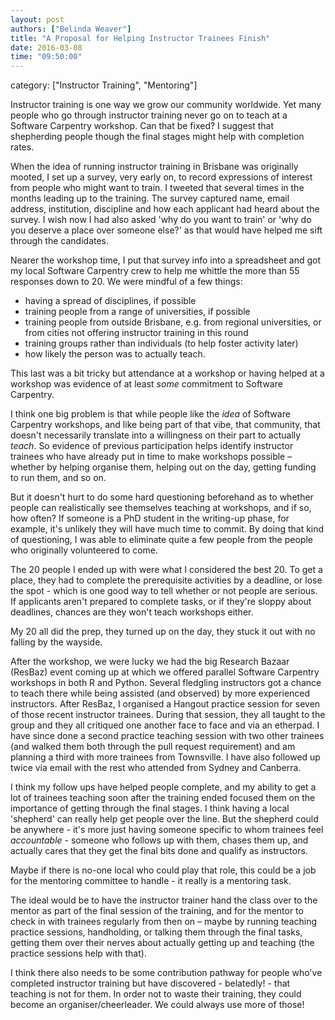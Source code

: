 ```yaml
---
layout: post
authors: ["Belinda Weaver"]
title: "A Proposal for Helping Instructor Trainees Finish"
date: 2016-03-08
time: "09:50:00"
---
```

category: ["Instructor Training", "Mentoring"]

Instructor training is one way we grow our community worldwide. Yet many people who
go through instructor training never go on to teach at a Software Carpentry workshop. Can that be fixed? I suggest that
shepherding people though the final stages might help with completion rates.

When the idea of running instructor training in Brisbane was originally mooted, 
I set up a survey, very early on, to record expressions of interest from people who 
might want to train. I tweeted that several times in the months leading up to the training. 
The survey captured name, email address, institution, discipline and how each applicant had 
heard about the survey. I wish now I had also asked 'why do you want to train' 
or 'why do you deserve a place over someone else?' as that would have helped me sift through the candidates.

Nearer the workshop time, I put that survey info into a spreadsheet and got my 
local Software Carpentry crew to help me whittle the more than 55 responses down to 20. 
We were mindful of a few things: 

- having a spread of disciplines, if possible
- training people from a range of universities, if possible
- training people from outside Brisbane, e.g. from regional universities, or from cities not offering instructor training in this round
- training groups rather than individuals (to help foster activity later)
- how likely the person was to actually teach.

This last was a bit tricky but attendance at a workshop or having helped at a workshop 
was evidence of at least *some* commitment to Software Carpentry. 

I think one big problem is that while people like the *idea* of Software 
Carpentry workshops, and like being part of that vibe, that community, that doesn't necessarily translate 
into a willingness on their part to actually *teach*. So evidence of previous participation helps
identify instructor trainees who have already put in time to make workshops possible – whether by helping 
organise them, helping out on the day, getting funding to run them, and so on. 

But it doesn't hurt to do some hard questioning beforehand as to whether 
people can realistically see themselves teaching at workshops, and if so, 
how often? If someone is a PhD student in the writing-up phase, for example, 
it's unlikely they will have much time to commit. By doing that kind of questioning, 
I was able to eliminate quite a few people from the people who originally volunteered to come.  

The 20 people I ended up with were what I considered the best 20. 
To get a place, they had to complete the prerequisite activities by a deadline, 
or lose the spot - which is one good way to tell whether or not people are serious. 
If applicants aren't prepared to complete tasks, or if they're sloppy about deadlines, 
chances are they won't teach workshops either.  

My 20 all did the prep, they turned up on the day, they stuck it out with no falling by the wayside.

After the workshop, we were lucky we had the big Research Bazaar (ResBaz) event 
coming up at which we offered parallel Software Carpentry workshops in both R and Python. 
Several fledgling instructors got a chance to teach there while being assisted (and observed) 
by more experienced instructors. After ResBaz, I organised a Hangout practice session for 
seven of those recent instructor trainees. During that session, they all taught to the group 
and they all critiqued one another face to face and via an etherpad. I have since done a second practice teaching 
session with two other trainees (and walked them both through the pull request requirement) 
and am planning a third with more trainees from Townsville. I have also followed up twice 
via email with the rest who attended from Sydney and Canberra.

I think my follow ups have helped people complete, and my ability to get a lot of trainees 
teaching soon after the training ended focused them on the importance of getting through the final stages. 
I think having a local 'shepherd' can really help get people over the line. 
But the shepherd could be anywhere - it's more just having someone specific to whom trainees feel 
*accountable* - someone who follows up with them, chases them up, and actually cares that 
they get the final bits done and qualify as instructors.

Maybe if there is no-one local who could play that role,  this could be a job for the mentoring committee to handle - 
it really is a mentoring task. 

The ideal would be to have the instructor trainer 
hand the class over to the mentor as part of the final session of the training,
and for the mentor to check in with trainees regularly from then on – 
maybe by running teaching practice sessions, handholding, or talking them 
through the final tasks, getting them over their nerves about actually 
getting up and teaching (the practice sessions help with that). 

I think there also needs to be some contribution pathway 
for people who've completed instructor training but have discovered - belatedly! - 
that teaching is not for them. In order not to waste their training, 
they could become an organiser/cheerleader. We could always use more of those!
